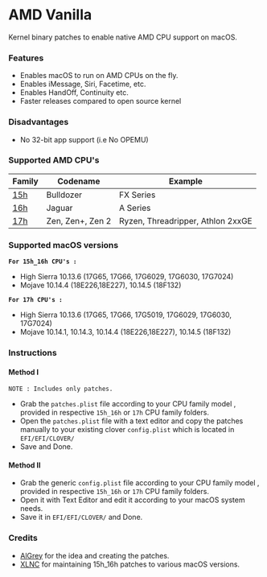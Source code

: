 
AMD Vanilla
==========
Kernel binary patches to enable native AMD CPU support on macOS.

### Features
- Enables macOS to run on AMD CPUs on the fly.
- Enables iMessage, Siri, Facetime, etc.
- Enables HandOff, Continuity etc.
- Faster releases compared to open source kernel

### Disadvantages
- No 32-bit app support (i.e No OPEMU)

### Supported AMD CPU's
| Family | Codename| Example |
|--------|---------|----------|
|   [15h](https://github.com/AMD-OSX/AMD_Vanilla/tree/master/15h_16h)  | Bulldozer | FX Series|
|   [16h](https://github.com/AMD-OSX/AMD_Vanilla/tree/master/15h_16h)  | Jaguar | A Series |
|   [17h](https://github.com/AMD-OSX/AMD_Vanilla/tree/master/17h) | Zen, Zen+, Zen 2 | Ryzen, Threadripper, Athlon 2xxGE | <br />

### Supported macOS versions

**`For 15h_16h CPU's :`**

- High Sierra 10.13.6 (17G65, 17G66, 17G6029, 17G6030, 17G7024)
- Mojave 10.14.4 (18E226,18E227), 10.14.5 (18F132)

**`For 17h CPU's :`**

- High Sierra 10.13.6 (17G65, 17G66, 17G5019, 17G6029, 17G6030, 17G7024)
- Mojave 10.14.1, 10.14.3, 10.14.4 (18E226,18E227), 10.14.5 (18F132)


### Instructions

#### Method I

`NOTE : Includes only patches.`
- Grab the `patches.plist` file according to your CPU family model , provided in respective `15h_16h` or `17h` CPU family folders.
- Open the `patches.plist` file with a text editor and copy the patches manually to your existing clover `config.plist` which is located in `EFI/EFI/CLOVER/`
- Save and Done.

#### Method II

- Grab the generic `config.plist` file according to your CPU family model , provided in respective `15h_16h` or `17h` CPU family folders.
- Open it with Text Editor and edit it according to your macOS system needs.
- Save it in `EFI/EFI/CLOVER/` and Done.

### Credits

- [AlGrey](https://github.com/AlGreyy) for the idea and creating the patches.
- [XLNC](https://github.com/XLNCs) for maintaining 15h_16h patches to various macOS versions.
